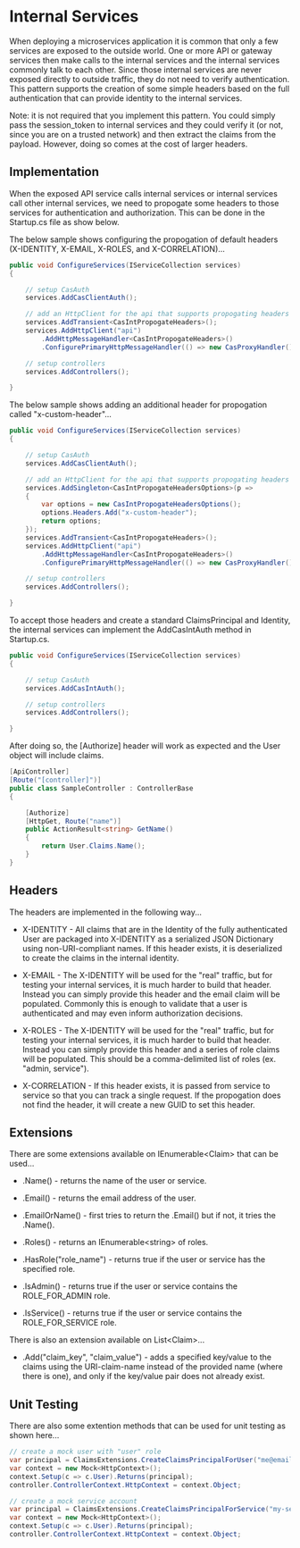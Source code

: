# Internal Services

When deploying a microservices application it is common that only a few services are exposed to the outside world. One or more API or gateway services then make calls to the internal services and the internal services commonly talk to each other. Since those internal services are never exposed directly to outside traffic, they do not need to verify authentication. This pattern supports the creation of some simple headers based on the full authentication that can provide identity to the internal services.

Note: it is not required that you implement this pattern. You could simply pass the session_token to internal services and they could verify it (or not, since you are on a trusted network) and then extract the claims from the payload. However, doing so comes at the cost of larger headers.

## Implementation

When the exposed API service calls internal services or internal services call other internal services, we need to propogate some headers to those services for authentication and authorization. This can be done in the Startup.cs file as show below.

The below sample shows configuring the propogation of default headers (X-IDENTITY, X-EMAIL, X-ROLES, and X-CORRELATION)...

```c#
public void ConfigureServices(IServiceCollection services)
{

    // setup CasAuth
    services.AddCasClientAuth();

    // add an HttpClient for the api that supports propogating headers and the proxy settings
    services.AddTransient<CasIntPropogateHeaders>();
    services.AddHttpClient("api")
        .AddHttpMessageHandler<CasIntPropogateHeaders>()
        .ConfigurePrimaryHttpMessageHandler(() => new CasProxyHandler());

    // setup controllers
    services.AddControllers();

}
```

The below sample shows adding an additional header for propogation called "x-custom-header"...

```c#
public void ConfigureServices(IServiceCollection services)
{

    // setup CasAuth
    services.AddCasClientAuth();

    // add an HttpClient for the api that supports propogating headers and the proxy settings
    services.AddSingleton<CasIntPropogateHeadersOptions>(p =>
    {
        var options = new CasIntPropogateHeadersOptions();
        options.Headers.Add("x-custom-header");
        return options;
    });
    services.AddTransient<CasIntPropogateHeaders>();
    services.AddHttpClient("api")
        .AddHttpMessageHandler<CasIntPropogateHeaders>()
        .ConfigurePrimaryHttpMessageHandler(() => new CasProxyHandler());

    // setup controllers
    services.AddControllers();

}
```

To accept those headers and create a standard ClaimsPrincipal and Identity, the internal services can implement the AddCasIntAuth method in Startup.cs.

```c#
public void ConfigureServices(IServiceCollection services)
{

    // setup CasAuth
    services.AddCasIntAuth();

    // setup controllers
    services.AddControllers();

}
```

After doing so, the [Authorize] header will work as expected and the User object will include claims.

```c#
[ApiController]
[Route("[controller]")]
public class SampleController : ControllerBase
{

    [Authorize]
    [HttpGet, Route("name")]
    public ActionResult<string> GetName()
    {
        return User.Claims.Name();
    }
}
```

## Headers

The headers are implemented in the following way...

-   X-IDENTITY - All claims that are in the Identity of the fully authenticated User are packaged into X-IDENTITY as a serialized JSON Dictionary using non-URI-compliant names. If this header exists, it is deserialized to create the claims in the internal identity.

-   X-EMAIL - The X-IDENTITY will be used for the "real" traffic, but for testing your internal services, it is much harder to build that header. Instead you can simply provide this header and the email claim will be populated. Commonly this is enough to validate that a user is authenticated and may even inform authorization decisions.

-   X-ROLES - The X-IDENTITY will be used for the "real" traffic, but for testing your internal services, it is much harder to build that header. Instead you can simply provide this header and a series of role claims will be populated. This should be a comma-delimited list of roles (ex. "admin, service").

-   X-CORRELATION - If this header exists, it is passed from service to service so that you can track a single request. If the propogation does not find the header, it will create a new GUID to set this header.

## Extensions

There are some extensions available on IEnumerable\<Claim> that can be used...

-   .Name() - returns the name of the user or service.

-   .Email() - returns the email address of the user.

-   .EmailOrName() - first tries to return the .Email() but if not, it tries the .Name().

-   .Roles() - returns an IEnumerable\<string> of roles.

-   .HasRole("role_name") - returns true if the user or service has the specified role.

-   .IsAdmin() - returns true if the user or service contains the ROLE_FOR_ADMIN role.

-   .IsService() - returns true if the user or service contains the ROLE_FOR_SERVICE role.

There is also an extension available on List\<Claim>...

-   .Add("claim_key", "claim_value") - adds a specified key/value to the claims using the URI-claim-name instead of the provided name (where there is one), and only if the key/value pair does not already exist.

## Unit Testing

There are also some extention methods that can be used for unit testing as shown here...

```c#
// create a mock user with "user" role
var principal = ClaimsExtensions.CreateClaimsPrincipalForUser("me@email.com", "user");
var context = new Mock<HttpContext>();
context.Setup(c => c.User).Returns(principal);
controller.ControllerContext.HttpContext = context.Object;

// create a mock service account
var principal = ClaimsExtensions.CreateClaimsPrincipalForService("my-service");
var context = new Mock<HttpContext>();
context.Setup(c => c.User).Returns(principal);
controller.ControllerContext.HttpContext = context.Object;
```
